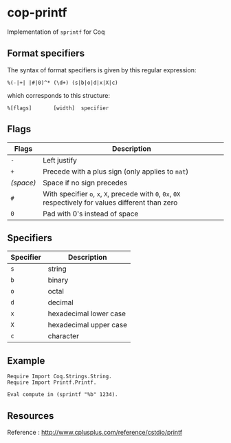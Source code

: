 # cop-printf

Implementation of `sprintf` for Coq

## Format specifiers

The syntax of format specifiers is given by this regular expression:

```
%(-|+| |#|0)^* (\d+) (s|b|o|d|x|X|c)
```

which corresponds to this structure:

```
%[flags]       [width]  specifier
```

## Flags

| Flags | Description                                                                 |
|-------|-----------------------------------------------------------------------------|
| `-`   | Left justify                                                                |
| `+`   | Precede with a plus sign (only applies to `nat`)                            |
| *(space)* | Space if no sign precedes                                               |
| `#`   | With specifier `o`, `x`, `X`, precede with `0`, `0x`, `0X` respectively for values different than zero |
| `0`   | Pad with 0's instead of space                                               |

## Specifiers

| Specifier | Description            |
|-----------|------------------------|
| `s`       | string                 |
| `b`       | binary                 |
| `o`       | octal                  |
| `d`       | decimal                |
| `x`       | hexadecimal lower case |
| `X`       | hexadecimal upper case |
| `c`       | character              |


## Example

```Coq
Require Import Coq.Strings.String.
Require Import Printf.Printf.

Eval compute in (sprintf "%b" 1234).
```

## Resources

Reference : http://www.cplusplus.com/reference/cstdio/printf
